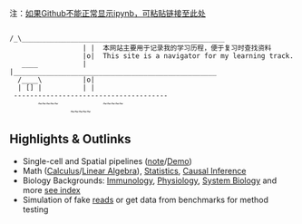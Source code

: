 
注：[如果Github不能正常显示ipynb，可粘贴链接至此处](https://nbviewer.org/)

```
                  /_\__________________________________________________
                  | |  本网站主要用于记录我的学习历程，便于复习时查找资料 
                  |o|  This site is a navigator for my learning track. 
   ____           | |__________________________________________________
  /____\          |o|
  | [] |          | |
 --------------------------------------
       ~~~~~           ~~~~~     
               ~~~~~         
```


## Highlights & Outlinks

* Single-cell and Spatial pipelines ([note](https://jiarong-l.github.io/notes/Bioinfo/Pipelines/Single_Cell/)/[Demo](https://github.com/Jiarong-L/BioPipe/blob/main/Spatial/00__Report.md))
* Math ([Calculus](https://jiarong-l.github.io/notes/Course/Calculus/)/[Linear Algebra](https://jiarong-l.github.io/notes/Course/Linear_Algebra/)), [Statistics](https://jiarong-l.github.io/notes/Statistics/Basis/), [Causal Inference](https://jiarong-l.github.io/notes/Course/Causal_Inference_I/)
* Biology Backgrounds: [Immunology](https://jiarong-l.github.io/notes/Course/Immunology/), [Physiology](https://jiarong-l.github.io/notes/Course/Medical_Physiology/), [System Biology](https://jiarong-l.github.io/notes/Course/System_Biology/) and more [see index](https://jiarong-l.github.io/notes/Readings/Interesting_Topics/)
* Simulation of fake [reads](https://github.com/Jiarong-L/GenReads) or get data from benchmarks for method testing







